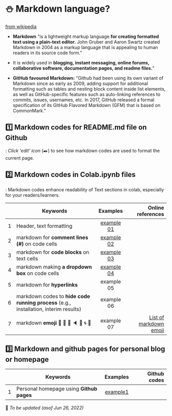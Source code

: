 # ⛄ Markdown language? 

[from wikipedia](https://en.wikipedia.org/wiki/Markdown)
- **Markdown** "is a lightweight markup language **for creating formatted text using a plain-text editor.** John Gruber and Aaron Swartz created Markdown in 2004 as a markup language that is appealing to human readers in its source code form."   
- It is widely used in **blogging, instant messaging, online forums, collaborative software, documentation pages, and readme files.**"    

- **GitHub favoured Markdown:** "Github had been using its own variant of Markdown since as early as 2009, adding support for additional formatting such as tables and nesting block content inside list elements, as well as GitHub-specific features such as auto-linking references to commits, issues, usernames, etc. In 2017, GitHub released a formal specification of its GitHub Flavored Markdown (GFM) that is based on CommonMark."  


## 1️⃣ Markdown codes for README.md file on Github
: _Click 'edit' icon_ (✒️) to see how markdown codes are used to format the current page.


## 2️⃣ Markdown codes in Colab.ipynb files
: Markdown codes enhance readability of Text sections in colab, especially for your readers/learners.

|  | Keywords | Examples | Online references |  
|:--:|---|:---:|---:|  
| 1 | Header, text formatting | [example 01](/md_example01.ipynb) |  |  
| 2 | markdown for **comment lines (#)** on code cells | [example 02](/md_example02.ipynb) |  |
| 3 | markdown for **code blocks** on text cells | [example 03](/md_example03.ipynb) |  |
| 4 | markdown making **a dropdown box** on code cells | [example 04](/md_example04.ipynb) |  |
| 5 | markdown for **hyperlinks** | example 05 |  |
| 6 | markdown codes to **hide code running process** (e.g., installation, interim results) | example 06 |  |
| 7 | markdown **emoji** 🍎 🎹 🔎 🔈 🌱 🌀 💜  | example 07 | [List of markdown emoji](https://gist.github.com/rxaviers/7360908)  |

## 3️⃣ Markdown and github pages for personal blog or homepage

|  | Keywords | Examples | Github codes |  
|:--:|---|:---:|---:| 
| 1 | Personal homepage using **Github pages** | [example1](https://MK316.github.io) |  |   


🔧 _To be updated (asof Jun 26, 2022)_  

